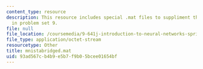 ```yaml
---
content_type: resource
description: This resource includes special .mat files to suppliment the contents
  in problem set 9.
file: null
file_location: /coursemedia/9-641j-introduction-to-neural-networks-spring-2005/93ad567cb4b9e5b7f9b05bcee01654bf_mnistabridged.mat
file_type: application/octet-stream
resourcetype: Other
title: mnistabridged.mat
uid: 93ad567c-b4b9-e5b7-f9b0-5bcee01654bf
---
```

